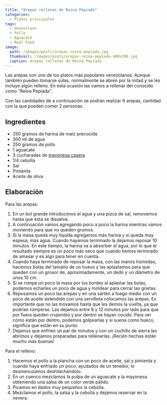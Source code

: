 ```yaml
---
title: "Arepas rellenas de Reina Pepiada"
categories:
  - Platos principales
tags:
  - Venezolano
  - Pollo
  - Aguacate
  - Real Food
image:
  path: /images/posts/arepas-reina-pepiada.jpg
  thumbnail: /images/posts/arepas-reina-pepiada-400x200.jpg
  caption: Arepas rellenas de Reina Pepiada
---
```


Las arepas son uno de los platos más populares venezolanos. Aunque también pueden tomarse solas, normalmente se abren por la mitad y se les incluye algún relleno. En esta ocasión las vamos a rellenar del conocido como "Reina Pepiada".

Con las cantidades de a continuación se podrán realizar 6 arepas, cantidad con la que pueden comer 2 personas.

## Ingredientes

* 250 gramos de harina de maíz precocida
* 300 ml de agua
* 250 gramos de pollo
* 1 aguacate
* 3 cucharadas de [mayonesa casera](https://fblupi.github.io/lacocinadelupi/2021/09/07/mayonesa/)
* 1/4 cebolla
* Sal
* Pimienta
* Aceite de oliva

## Elaboración

Para las arepas:

1. En un bol grande introducimos el agua y una pizca de sal, removemos hasta que ésta se disuelva.
2. A continuación vamos agregando poco a poco la harina mientras vamos moviendo para que no queden grumos.
3. Si la masa queda muy líquida agregamos más harina y si queda muy espesa, más agua. Cuando hayamos terminado la dejamos reposar 10 minutos. En este tiempo, la harina va a absorber el agua, por lo que el resultado siempre es un poco más seco que cuando hemos terminado de amasar y es algo para tener en cuenta.
4. Cuando haya terminado de reposar la masa, con las manos húmedas, hacemos bolas del tamaño de un huevo y las aplastamos para que queden con un grosor de, aproximadamente, un dedo y un diámetro de unos 10 cm.
5. Si se rompe un poco la masa por los bordes al aplastar las bolas, podemos echarles un poco de agua y moldear para cerrar las grietas.
6. Reposamos un poco las arepas y en una sartén a fuego medio con un poco de aceite extendido con una servilleta colocamos las arepas. Es importante que no las movamos hasta que les demos la vuelta, ya que podrían romperse. Las dejamos entre 8 y 12 minutos por lado para que por fuera queden crujientes y por dentro se hayan cocido. Para ver cómo están por dentro, podemos golpearlas y si suena como hueco, significa que están en su punto.
7. Dejamos que enfríen un par de minutos y con un cuchillo de sierra las abrimos y dejamos preparadas para rellenarlas. ¡Recién hechas están mucho más buenas!

Para el relleno:

1. Hacemos el pollo a la plancha con un poco de aceite, sal y pimienta y cuando haya enfriado un poco, ayudados de un tenedor, lo desmenuzamos deshilachándolo.
2. En un cuenco mezclamos la pulpa de un aguacate y la mayonesa obteniendo una salsa de un color verde pálido.
3. Picamos en dados muy pequeños la cebolla.
4. Mezclamos el pollo, la salsa y la cebolla y dejamos reservar en la nevera.
